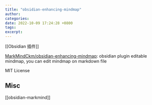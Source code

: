 ```yaml
---
title: "obsidian-enhancing-mindmap"
author: 
categories: 
date: 2022-10-09 17:24:28 +0800
tags: 
excerpt: 
---
```


[[Obsidian 插件]]

[MarkMindCkm/obsidian-enhancing-mindmap](https://github.com/MarkMindCkm/obsidian-enhancing-mindmap): obsidian plugin editable mindmap, you can edit mindmap on markdown file

MIT License


## Misc

[[obsidian-markmind]]



